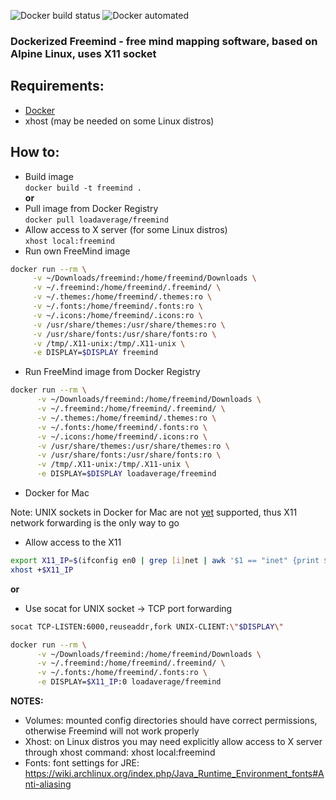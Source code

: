![Docker build status](https://img.shields.io/docker/build/loadaverage/freemind.svg)
![Docker automated](https://img.shields.io/docker/automated/loadaverage/freemind.svg)
### Dockerized Freemind - free mind mapping software, based on Alpine Linux, uses X11 socket

Requirements:
---
- [Docker](https://github.com/docker/docker)
- xhost (may be needed on some Linux distros)

How to:
---
- Build image  
`docker build -t freemind .`  
**or**  
- Pull image from Docker Registry  
`docker pull loadaverage/freemind`
- Allow access to X server (for some Linux distros)  
`xhost local:freemind`
- Run own FreeMind image

 ```bash
docker run --rm \
      -v ~/Downloads/freemind:/home/freemind/Downloads \
      -v ~/.freemind:/home/freemind/.freemind/ \
      -v ~/.themes:/home/freemind/.themes:ro \
      -v ~/.fonts:/home/freemind/.fonts:ro \
      -v ~/.icons:/home/freemind/.icons:ro \
      -v /usr/share/themes:/usr/share/themes:ro \
      -v /usr/share/fonts:/usr/share/fonts:ro \
      -v /tmp/.X11-unix:/tmp/.X11-unix \
      -e DISPLAY=$DISPLAY freemind
```

- Run FreeMind image from Docker Registry  
```bash
docker run --rm \
      -v ~/Downloads/freemind:/home/freemind/Downloads \
      -v ~/.freemind:/home/freemind/.freemind/ \
      -v ~/.themes:/home/freemind/.themes:ro \
      -v ~/.fonts:/home/freemind/.fonts:ro \
      -v ~/.icons:/home/freemind/.icons:ro \
      -v /usr/share/themes:/usr/share/themes:ro \
      -v /usr/share/fonts:/usr/share/fonts:ro \
      -v /tmp/.X11-unix:/tmp/.X11-unix \
      -e DISPLAY=$DISPLAY loadaverage/freemind
```
- Docker for Mac

Note: UNIX sockets in Docker for Mac are not [yet](https://github.com/docker/for-mac/issues/483) supported, thus X11 network forwarding is the only way to go

- Allow access to the X11
```bash
export X11_IP=$(ifconfig en0 | grep [i]net | awk '$1 == "inet" {print $2}')
xhost +$X11_IP
```
**or**
- Use socat for UNIX socket -> TCP port forwarding
```bash
socat TCP-LISTEN:6000,reuseaddr,fork UNIX-CLIENT:\"$DISPLAY\"
```
```bash
docker run --rm \
      -v ~/Downloads/freemind:/home/freemind/Downloads \
      -v ~/.freemind:/home/freemind/.freemind/ \
      -v ~/.fonts:/home/freemind/.fonts:ro \
      -e DISPLAY=$X11_IP:0 loadaverage/freemind
```

**NOTES:**
- Volumes: mounted config directories should have correct permissions, otherwise Freemind will not work properly
- Xhost: on Linux distros you may need explicitly allow access to X server through xhost command: xhost local:freemind
- Fonts: font settings for JRE: https://wiki.archlinux.org/index.php/Java_Runtime_Environment_fonts#Anti-aliasing
